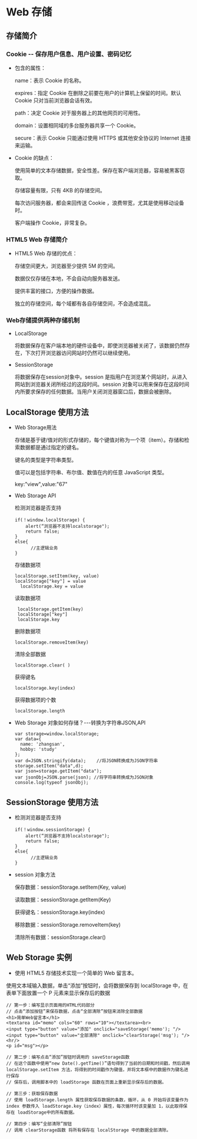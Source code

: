 # Web 存储
## 存储简介
### Cookie -- 保存用户信息、用户设置、密码记忆
* 包含的属性：

  name：表示 Cookie 的名称。
  
  expires：指定 Cookie 在删除之前要在用户的计算机上保留的时间。默认 Cookie 只对当前浏览器会话有效。
  
  path：决定 Cookie 对于服务器上的其他网页的可用性。
  
  domain：设置相同域的多台服务器共享一个 Cookie。
  
  secure：表示 Cookie 只能通过使用 HTTPS 或其他安全协议的 Internet 连接来运输。
* Cookie 的缺点：

  使用简单的文本存储数据，安全性差。保存在客户端浏览器，容易被黑客窃取。
  
  存储容量有限，只有 4KB 的存储空间。
  
  每次访问服务器，都会来回传送 Cookie ，浪费带宽，尤其是使用移动设备时。
  
  客户端操作 Cookie，非常复杂。
### HTML5 Web 存储简介
* HTML5 Web 存储的优点：
  
  存储空间更大，浏览器至少提供 5M 的空间。
  
  数据仅仅存储在本地，不会自动向服务器发送。
  
  提供丰富的接口，方便的操作数据。
  
  独立的存储空间，每个域都有各自存储空间，不会造成混乱。
### Web存储提供两种存储机制
* LocalStorage

  将数据保存在客户端本地的硬件设备中，即使浏览器被关闭了，该数据仍然存在，下次打开浏览器访问网站时仍然可以继续使用。
* SessionStorage

  将数据保存在session对象中。session 是指用户在浏览某个网站时，从进入网站到浏览器关闭所经过的这段时间。session 对象可以用来保存在这段时间内所要求保存的任何数据。当用户关闭浏览器窗口后，数据会被删除。
## LocalStorage 使用方法
* Web Storage用法

  存储是基于键/值对的形式存储的，每个键值对称为一个项（item）。存储和检索数据都是通过指定的键名。
  
  键名的类型是字符串类型。
  
  值可以是包括字符串、布尔值、数值在内的任意 JavaScript 类型。
  
  key:"view",value:"67"
* Web Storage API

  检测浏览器是否支持
  ```
  if(！window.localStorage) {
      alert(“浏览器不支持localstorage");
      return false;
  }
  else{
        //主逻辑业务
  }
  ```
  存储数据项
  ```
  localStorage.setItem(key, value)
  localStorage["key"] = value
	localStorage.key = value
  ```
  读取数据项
  ```
   localStorage.getItem(key)
   localStorage["key"] 
   localStorage.key
  ```
  删除数据项
  ```
  localStorage.removeItem(key)
  ```
  清除全部数据
  ```
  localStorage.clear( )
  ```
  获得键名
  ```
  localStorage.key(index)
  ```
  获得数据项的个数
  ```
  localStorage.length
  ```
* Web Storage 对象如何存储？---转换为字符串JSON,API
  ```
  var storage=window.localStorage;
  var data={
    name: 'zhangsan',
    hobby: 'study'
  };
  var d=JSON.stringify(data);    //将JSON转换成为JSON字符串
  storage.setItem("data",d);           
  var json=storage.getItem("data"); 
  var jsonObj=JSON.parse(json); //将字符串转换成为JSON对象
  console.log(typeof jsonObj);
  ```
## SessionStorage 使用方法
* 检测浏览器是否支持
  ```
  if(！window.sessionStorage) {
      alert(“浏览器不支持localstorage");
      return false;
  }
  else{
        //主逻辑业务
  }
  ```
* session 对象方法

  保存数据：sessionStorage.setItem(Key, value)
  
  读取数据：sessionStorage.getItem(Key)
  
  获得键名：sessionStorage.key(index)
  
  移除数据：sessionStorage.removeItem(key)
  
  清除所有数据：sessionStorage.clear()
## Web Storage 实例
* 使用 HTML5 存储技术实现一个简单的 Web 留言本。

使用文本域输入数据，单击“添加”按钮时，会将数据保存到 localStorage 中，在表单下面放置一个 P 元素来显示保存后的数据
```
// 第一步：编写显示页面用的HTML代码部分
// 点击“添加按钮”来保存数据，点击“全部清除”按钮来消除全部数据
<h1>简单Web留言本</h1>
<textarea id="memo" cols="60" rows="10"></textarea><br>
<input type="button" value="添加" onclick="saveStorage('memo'); "/>
<input type="button" value="全部清除" onclick="clearStorage('msg'); "/>
<hr/>
<p id="msg"></p>

// 第二步：编写点击“添加”按钮时调用的 saveStorage函数
// 在这个函数中使用“new Date().getTime()”语句得到了当前的日期和时间戳，然后调用localStorage.setItem 方法，将得到的时间戳作为键值，并将文本框中的数据作为键名进行保存
// 保存后，调用脚本中的 loadStorage 函数在页面上重新显示保存后的数据。

// 第三步：获取保存数据
// 使用 loadStorage.length 属性获取保存数据的条数，循环，从 0 开始将该变量作为 index 参数传入 loadStorage.key（index）属性，每次循环时该变量加 1，以此取得保存在 loadStorage中的所有数据。 

// 第四步：编写“全部清除”按钮
// 调用 clearStorage函数 将所有保存在 localStorage 中的数据全部清除。 
```
